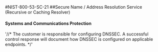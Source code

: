 #NIST-800-53-SC-21
##Secure Name / Address Resolution Service (Recursive or Caching Resolver)

#### Systems and Communications Protection
'//*
The customer is responsible for configuring DNSSEC. A successful
control response will document how DNSSEC is configured on applicable
endpoints.
*/'

